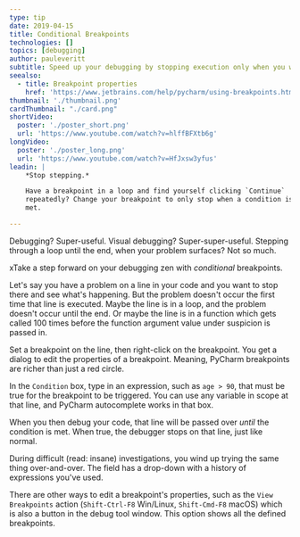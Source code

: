 ```yaml
---
type: tip
date: 2019-04-15
title: Conditional Breakpoints
technologies: []
topics: [debugging]
author: pauleveritt
subtitle: Speed up your debugging by stopping execution only when you want to.
seealso:
  - title: Breakpoint properties
    href: 'https://www.jetbrains.com/help/pycharm/using-breakpoints.html#breakpoint-properties'
thumbnail: './thumbnail.png'
cardThumbnail: "./card.png"
shortVideo:
  poster: './poster_short.png'
  url: 'https://www.youtube.com/watch?v=hlffBFXtb6g'
longVideo:
  poster: './poster_long.png'
  url: 'https://www.youtube.com/watch?v=HfJxsw3yfus'
leadin: |
    *Stop stepping.*    

    Have a breakpoint in a loop and find yourself clicking `Continue` 
    repeatedly? Change your breakpoint to only stop when a condition is 
    met.

---
```


Debugging? Super-useful. Visual debugging? Super-super-useful. Stepping 
through a loop until the end, when your problem surfaces? Not so much.

xTake a step forward on your debugging zen with *conditional* breakpoints. 

Let's say you have a problem on a line in your code and you want to stop 
there and see what's happening. But the problem doesn't occur the first 
time that line is executed. Maybe the line is in a loop, and the problem 
doesn't occur until the end. Or maybe the line is in a function which 
gets called 100 times before the function argument value under suspicion 
is passed in.

Set a breakpoint on the line, then right-click on the breakpoint. You get 
a dialog to edit the properties of a breakpoint. Meaning, PyCharm breakpoints 
are richer than just a red circle.

In the `Condition` box, type in an expression, such as `age > 90`, that 
must be true for the breakpoint to be triggered. You can use any variable 
in scope at that line, and PyCharm autocomplete works in that box.

When you then debug your code, that line will be passed over *until* the 
condition is met. When true, the debugger stops on that line, just like 
normal.

During difficult (read: insane) investigations, you wind up trying the 
same thing over-and-over. The field has a drop-down with a history of 
expressions you've used.

There are other ways to edit a breakpoint's properties, such as the 
`View Breakpoints` action (`Shift-Ctrl-F8` Win/Linux, `Shift-Cmd-F8` 
macOS) which is also a button in the debug tool window. This option 
shows all the defined breakpoints.